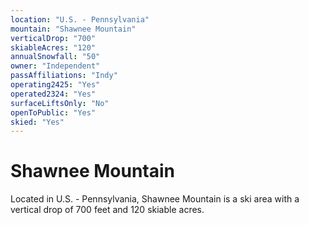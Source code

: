 ```yaml
---
location: "U.S. - Pennsylvania"
mountain: "Shawnee Mountain"
verticalDrop: "700"
skiableAcres: "120"
annualSnowfall: "50"
owner: "Independent"
passAffiliations: "Indy"
operating2425: "Yes"
operated2324: "Yes"
surfaceLiftsOnly: "No"
openToPublic: "Yes"
skied: "Yes"
---
```


# Shawnee Mountain

Located in U.S. - Pennsylvania, Shawnee Mountain is a ski area with a vertical drop of 700 feet and 120 skiable acres.
